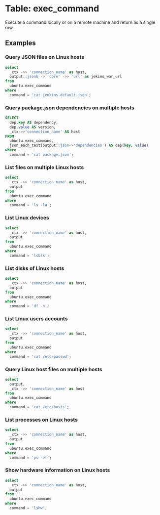 # Table: exec_command

Execute a command locally or on a remote machine and return as a single row.

## Examples

### Query JSON files on Linux hosts

```sql
select
  _ctx ->> 'connection_name' as host,
  output::jsonb -> 'core' ->> 'url' as jekins_war_url
from
  ubuntu.exec_command
where
  command = 'cat jenkins-default.json';
```

### Query package.json dependencies on multiple hosts

```sql
SELECT
  dep.key AS dependency,
  dep.value AS version,
  _ctx->>'connection_name' AS host
FROM
  ubuntu.exec_command,
  json_each_text(output::json->'dependencies') AS dep(key, value)
where
  command = 'cat package.json';
```

### List files on multiple Linux hosts

```sql
select
  _ctx ->> 'connection_name' as host,
  output
from
  ubuntu.exec_command 
where
  command = 'ls -la';
```

### List Linux devices

```sql
select
  _ctx ->> 'connection_name' as host,
  output
from
  ubuntu.exec_command
where
  command = 'lsblk';
```

### List disks of Linux hosts

```sql
select
  _ctx ->> 'connection_name' as host,
  output
from
  ubuntu.exec_command
where
  command = 'df -h';
```

### List Linux users accounts

```sql
select
  _ctx ->> 'connection_name' as host,
  output 
from
  ubuntu.exec_command 
where
  command = 'cat /etc/passwd';
```

### Query Linux host files on multiple hosts

```sql
select
  output,
  _ctx ->> 'connection_name' as host 
from
  ubuntu.exec_command 
where
  command = 'cat /etc/hosts';
```

### List processes on Linux hosts

```sql
select
  _ctx ->> 'connection_name' as host,
  output 
from
  ubuntu.exec_command 
where
  command = 'ps -ef';
```

### Show hardware information on Linux hosts

```sql
select
  _ctx ->> 'connection_name' as host,
  output 
from
  ubuntu.exec_command 
where
  command = 'lshw';
```
